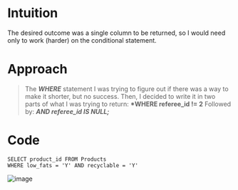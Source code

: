 # Intuition
The desired outcome was a single column to be returned, so I would need only to work (harder) on the conditional statement.

# Approach
> The __*WHERE*__ statement I was trying to figure out if there was a way to make it shorter, but no success. 
> Then, I decided to write it in two parts of what I was trying to return: __*WHERE referee_id != 2__ 
Followed by: __*AND referee_id IS NULL;*__

# Code
```
SELECT product_id FROM Products 
WHERE low_fats = 'Y' AND recyclable = 'Y'

```

![image](https://github.com/Lucas-Nascimento-Tech/Leetcode-problem-solutions/assets/94206149/983457b9-62e0-465f-936b-d49277136930)
